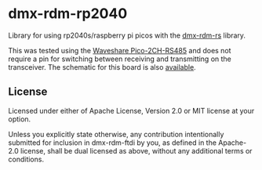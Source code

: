 # dmx-rdm-rp2040

Library for using rp2040s/raspberry pi picos with the [dmx-rdm-rs](https://crates.io/crates/dmx-rdm) library.

This was tested using the [Waveshare Pico-2CH-RS485](https://www.waveshare.com/wiki/Pico-2CH-RS485)
and does not require a pin for switching between receiving and transmitting on the transceiver.
The schematic for this board is also [available](https://files.waveshare.com/upload/0/02/Pico-2CH-RS485.pdf).

## License
Licensed under either of Apache License, Version 2.0 or MIT license at your option.

Unless you explicitly state otherwise, any contribution intentionally submitted for inclusion in dmx-rdm-ftdi by you,
as defined in the Apache-2.0 license, shall be dual licensed as above, without any additional terms or conditions.
